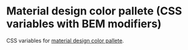# Material design color pallete (CSS variables with BEM modifiers)

CSS variables for [material design color pallete](https://material.io/design/color/#color-theme-creation).
